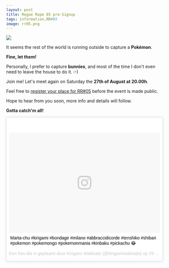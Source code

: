 ```yaml
---
layout: post
title: Rogue Rope 05 pre-Signup
tags: information,RR#05
image: rr05.png
---
```


![](http://i.imgur.com/lVTYMmP.jpg)

It seems the rest of the world is running outside to capture a **Pokémon**.

**Fine, let them!**

Personally, I prefer to capture **bunnies**, and most of the time I don't even need to leave the house to do it. :-)

Join me! Let's meet again on Saturday the **27th of August at 20.00h**.

Feel free to [register your place for RR#05](https://goo.gl/forms/isBnxWJAKDKApXhU2) before the event is made public.

Hope to hear from you soon, more info and details will follow.

**Gotta catch'm all!**

<blockquote class="instagram-media" data-instgrm-captioned data-instgrm-version="7" style=" background:#FFF; border:0; border-radius:3px; box-shadow:0 0 1px 0 rgba(0,0,0,0.5),0 1px 10px 0 rgba(0,0,0,0.15); margin: 1px; max-width:658px; padding:0; width:99.375%; width:-webkit-calc(100% - 2px); width:calc(100% - 2px);"><div style="padding:8px;"> <div style=" background:#F8F8F8; line-height:0; margin-top:40px; padding:33.1419624217% 0; text-align:center; width:100%;"> <div style=" background:url(data:image/png;base64,iVBORw0KGgoAAAANSUhEUgAAACwAAAAsCAMAAAApWqozAAAABGdBTUEAALGPC/xhBQAAAAFzUkdCAK7OHOkAAAAMUExURczMzPf399fX1+bm5mzY9AMAAADiSURBVDjLvZXbEsMgCES5/P8/t9FuRVCRmU73JWlzosgSIIZURCjo/ad+EQJJB4Hv8BFt+IDpQoCx1wjOSBFhh2XssxEIYn3ulI/6MNReE07UIWJEv8UEOWDS88LY97kqyTliJKKtuYBbruAyVh5wOHiXmpi5we58Ek028czwyuQdLKPG1Bkb4NnM+VeAnfHqn1k4+GPT6uGQcvu2h2OVuIf/gWUFyy8OWEpdyZSa3aVCqpVoVvzZZ2VTnn2wU8qzVjDDetO90GSy9mVLqtgYSy231MxrY6I2gGqjrTY0L8fxCxfCBbhWrsYYAAAAAElFTkSuQmCC); display:block; height:44px; margin:0 auto -44px; position:relative; top:-22px; width:44px;"></div></div> <p style=" margin:8px 0 0 0; padding:0 4px;"> <a href="https://www.instagram.com/p/BIcQx33DJxX/" style=" color:#000; font-family:Arial,sans-serif; font-size:14px; font-style:normal; font-weight:normal; line-height:17px; text-decoration:none; word-wrap:break-word;" target="_blank">Marta-chu #kirigami #bondage #milano #abbraccidicorde #tenshiko #shibari #pokemon #pokemongo #pokemonmania #kinbaku #pickachu 😂</a></p> <p style=" color:#c9c8cd; font-family:Arial,sans-serif; font-size:14px; line-height:17px; margin-bottom:0; margin-top:8px; overflow:hidden; padding:8px 0 7px; text-align:center; text-overflow:ellipsis; white-space:nowrap;">Een foto die is geplaatst door Kirigami Wabisabi (@kirigamiwabisabi) op <time style=" font-family:Arial,sans-serif; font-size:14px; line-height:17px;" datetime="2016-07-29T10:12:45+00:00">29 Jul 2016 om 3:12 PDT</time></p></div></blockquote>
<script async defer src="//platform.instagram.com/en_US/embeds.js"></script>